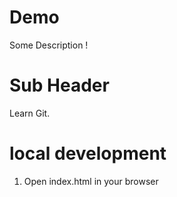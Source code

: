 # Demo


Some Description !

# Sub Header

Learn Git.

# local development
1. Open index.html in your browser